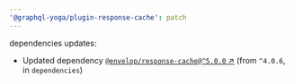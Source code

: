 ```yaml
---
'@graphql-yoga/plugin-response-cache': patch
---
```

dependencies updates:
  - Updated dependency [`@envelop/response-cache@^5.0.0` ↗︎](https://www.npmjs.com/package/@envelop/response-cache/v/5.0.0) (from `^4.0.6`, in `dependencies`)
